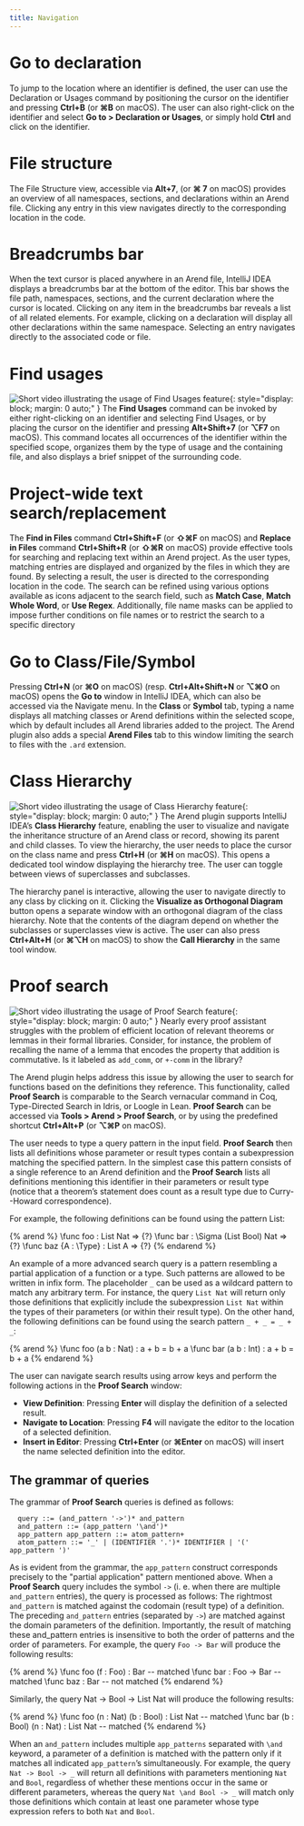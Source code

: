 ```yaml
---
title: Navigation
---
```


# Go to declaration
To jump to the location where an identifier is defined, the user can use the Declaration or Usages command by positioning the cursor on the identifier and pressing **Ctrl+B** (or **⌘B** on macOS). The user can also right-click on the identifier and select **Go to > Declaration or Usages**, or simply hold **Ctrl** and click on the identifier.

# File structure
The File Structure view, accessible via **Alt+7**, (or **⌘ 7** on macOS) provides an overview of all namespaces, sections, and declarations within an Arend file. Clicking any entry in this view navigates directly to the corresponding location in the code.

# Breadcrumbs bar
When the text cursor is placed anywhere in an Arend file, IntelliJ IDEA displays a breadcrumbs bar at the bottom of the editor. 
This bar shows the file path, namespaces, sections, and the current declaration where the cursor is located. Clicking on any item in the breadcrumbs bar reveals a list of all related elements. For example, clicking on a declaration will display all other declarations within the same namespace. Selecting an entry navigates directly to the associated code or file.

# Find usages
![Short video illustrating the usage of Find Usages feature](/about//intellij-features/FindUsages.gif){: style="display: block; margin: 0 auto;" }
The **Find Usages** command can be invoked by either right-clicking on an identifier and selecting Find Usages, or by placing the cursor on the identifier and pressing **Alt+Shift+7** (or **⌥F7** on macOS). This command locates all occurrences of the identifier within the specified scope, organizes them by the type of usage and the containing file, and also displays a brief snippet of the surrounding code.

# Project-wide text search/replacement
The **Find in Files** command **Ctrl+Shift+F** (or **⇧⌘F** on macOS) and **Replace in Files** command **Ctrl+Shift+R** (or **⇧⌘R** on macOS) provide effective tools for searching and replacing text within an Arend project. As the user types, matching entries are displayed and organized by the files in which they are found. By selecting a result, the user is directed to the corresponding location in the code. The search can be refined using various options available as icons adjacent to the search field, such as **Match Case**, **Match Whole Word**, or **Use Regex**. Additionally, file name masks can be applied to impose further conditions on file names or to restrict the search to a specific directory

# Go to Class/File/Symbol
Pressing **Ctrl+N** (or **⌘O** on macOS) (resp. **Ctrl+Alt+Shift+N** or **⌥⌘O** on macOS) opens the **Go to** window in IntelliJ IDEA, which can also be accessed via the Navigate menu. In the **Class** or **Symbol** tab, typing a name displays all matching classes or Arend definitions within the selected scope, which by default includes all Arend libraries added to the project. The Arend plugin also adds a special **Arend Files** tab to this window limiting the search to files with the `.ard` extension.

# Class Hierarchy
![Short video illustrating the usage of Class Hierarchy feature](/about//intellij-features/ClassHierarchy.gif){: style="display: block; margin: 0 auto;" }
The Arend plugin supports IntelliJ IDEA’s **Class Hierarchy** feature, enabling the user to visualize and navigate the inheritance structure of an Arend class or record, showing its parent and child classes. 
To view the hierarchy, the user needs to place the cursor on the class name and press **Ctrl+H** (or **⌘H** on macOS). 
This opens a dedicated tool window displaying the hierarchy tree. 
The user can toggle between views of superclasses and subclasses.

The hierarchy panel is interactive, allowing the user to navigate directly to any class by clicking on it. 
Clicking the **Visualize as Orthogonal Diagram** button opens a separate window with an orthogonal diagram of the class hierarchy.
Note that the contents of the diagram depend on whether the subclasses or superclasses view is active.
The user can also press **Ctrl+Alt+H** (or **⌘⌥H** on macOS) to show the **Call Hierarchy** in the same tool window.

# Proof search
![Short video illustrating the usage of Proof Search feature](/assets/images/ProofSearch.gif){: style="display: block; margin: 0 auto;" }
Nearly every proof assistant struggles with the problem of efficient location of relevant theorems or lemmas in their formal libraries. 
Consider, for instance, the problem of recalling the name of a lemma that encodes the property that addition is commutative. 
Is it labeled as `add_comm`, or `+-comm` in the library?

The Arend plugin helps address this issue by allowing the user to search for functions based on the definitions they reference. 
This functionality, called **Proof Search** is comparable to the Search vernacular command in Coq, Type-Directed Search in Idris, or Loogle in Lean.
**Proof Search** can be accessed via **Tools > Arend > Proof Search**, or by using the predefined shortcut **Ctrl+Alt+P** (or **⌥⌘P** on macOS). 

The user needs to type a query pattern in the input field. 
**Proof Search** then lists all definitions whose parameter or result types contain a subexpression matching the specified pattern.
In the simplest case this pattern consists of a single reference to an Arend definition and the **Proof Search** lists all definitions mentioning this identifier in their parameters or result type (notice that a theorem’s statement does count as a result type due to Curry--Howard correspondence).

For example, the following definitions can be found using the pattern List:

{% arend %}
\func foo : List Nat => {?}
\func bar : \Sigma (List Bool) Nat => {?}
\func baz {A : \Type} : List A => {?}
{% endarend %}

An example of a more advanced search query is a pattern resembling a partial application of a function or a type. 
Such patterns are allowed to be written in infix form.
The placeholder `_` can be used as a wildcard pattern to match any arbitrary term. 
For instance, the query `List Nat` will return only those definitions that explicitly include the subexpression `List Nat` within the types of their parameters (or within their result type). 
On the other hand, the following definitions can be found using the search pattern `_ + _ = _ + _`:

{% arend %}
\func foo (a b : Nat) : a + b = b + a
\func bar (a b : Int) : a + b = b + a
{% endarend %}

The user can navigate search results using arrow keys and perform the following actions in the **Proof Search** window:
- **View Definition**: Pressing **Enter** will display the definition of a selected result.
- **Navigate to Location**: Pressing **F4** will navigate the editor to the location of a selected definition.
- **Insert in Editor**: Pressing **Ctrl+Enter** (or **⌘Enter** on macOS) will insert the name selected definition into the editor.

## The grammar of queries
The grammar of **Proof Search** queries is defined as follows:
```
  query ::= (and_pattern '->')* and_pattern
  and_pattern ::= (app_pattern '\and')*
  app_pattern app_pattern ::= atom_pattern+
  atom_pattern ::= '_' | (IDENTIFIER '.')* IDENTIFIER | '(' app_pattern ')'
```
As is evident from the grammar, the `app_pattern` construct corresponds precisely to the "partial application" pattern mentioned above.
When a **Proof Search** query includes the symbol `->` (i. e. when there are multiple `and_pattern` entries), the query is processed as follows:
The rightmost `and_pattern` is matched against the codomain (result type) of a definition.
The preceding `and_pattern` entries (separated by `->`) are matched against the domain parameters of the definition. 
Importantly, the result of matching these and_pattern entries is insensitive to both the order of patterns and the order of parameters.
For example, the query `Foo -> Bar` will produce the following results:

{% arend %}
\func foo (f : Foo) : Bar -- matched
\func bar :    Foo -> Bar -- matched
\func baz :           Bar -- not matched
{% endarend %}

Similarly, the query Nat -> Bool -> List Nat will produce the following results:

{% arend %}
\func foo (n : Nat)  (b : Bool) : List Nat -- matched
\func bar (b : Bool) (n : Nat)  : List Nat -- matched
{% endarend %}

When an `and_pattern` includes multiple `app_patterns` separated with `\and` keyword, a parameter of a definition is matched with the pattern only if it matches all indicated `app_pattern`’s simultaneously. 
For example, the query `Nat -> Bool -> _` will return all definitions with parameters mentioning `Nat` and `Bool`, regardless of whether these mentions occur in the same or different parameters, whereas the query `Nat \and Bool -> _` will match only those definitions which contain at least one parameter whose type expression refers to both `Nat` and `Bool`. 


